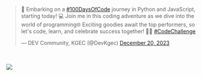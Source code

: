 <blockquote class="twitter-tweet"><p lang="en" dir="ltr">🚀 Embarking on a <a href="https://twitter.com/hashtag/100DaysOfCode?src=hash&amp;ref_src=twsrc%5Etfw">#100DaysOfCode</a> journey in Python and JavaScript, starting today! 💻 Join me in this coding adventure as we dive into the world of programming🌐 Exciting goodies await the top performers, so let&#39;s code, learn, and celebrate success together! 🎉🔥 <a href="https://twitter.com/hashtag/CodeChallenge?src=hash&amp;ref_src=twsrc%5Etfw">#CodeChallenge</a> </p>&mdash; DEV Community, KGEC (@DevKgec) <a href="https://twitter.com/DevKgec/status/1737353940964933849?ref_src=twsrc%5Etfw">December 20, 2023</a></blockquote>
<br><br>
<a href="https://twitter.com/DevKgec/status/1737353940964933849"><img src="https://pbs.twimg.com/media/GBxRtz7WcAADxWF?format=jpg&name=large" align="middle"></a>